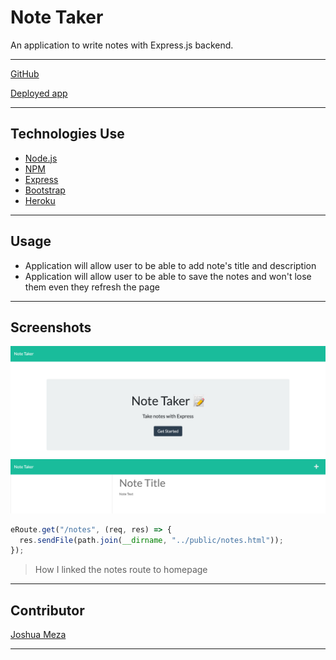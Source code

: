 # Note Taker

An application to write notes with Express.js backend.

---

[GitHub](https://github.com/705h-S/Note-Taker)

[Deployed app](https://gentle-brushlands-92178.herokuapp.com/)

---

## Technologies Use

- [Node.js](https://nodejs.org/)
- [NPM](https://www.npmjs.com/)
- [Express](https://www.npmjs.com/package/express)
- [Bootstrap](https://getbootstrap.com/)
- [Heroku](https://devcenter.heroku.com/)

---

## Usage

- Application will allow user to be able to add note's title and description
- Application will allow user to be able to save the notes and won't lose them even they refresh the page

---

## Screenshots

![](public/assets/images/homepage.png)
![](public/assets/images/notes.png)

```javascript
eRoute.get("/notes", (req, res) => {
  res.sendFile(path.join(__dirname, "../public/notes.html"));
});
```

> How I linked the notes route to homepage

---

## Contributor

[Joshua Meza](https://705h-s.github.io/portfolio-charlie/)

---
